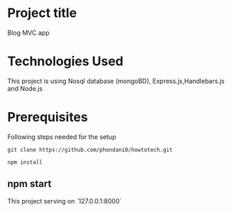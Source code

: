 <h1>Project title</h1>
<p>Blog MVC app</p>

<h1>Technologies Used</h1>
<p>This project is using Nosql database (mongoBD), Express.js,Handlebars.js and Node.js </p>

<h1>Prerequisites</h1>
<p>Following steps needed for the setup</p>

`git clone https://github.com/phondani0/howtotech.git`

`npm install`
<h2>npm start</h2>
This project serving on `127.0.0.1:8000`
